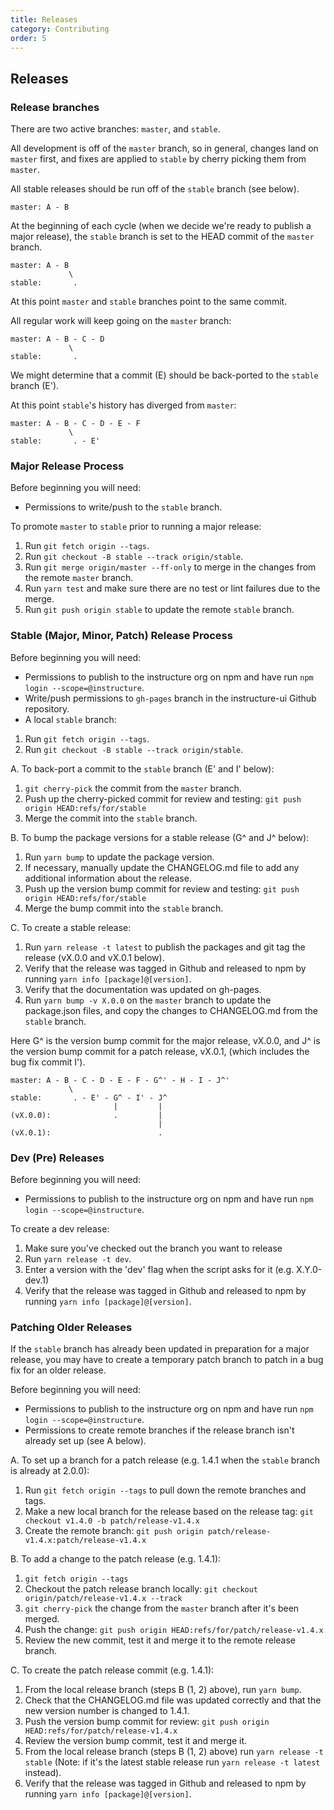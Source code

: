```yaml
---
title: Releases
category: Contributing
order: 5
---
```


## Releases

### Release branches

There are two active branches: `master`, and `stable`.

All development is off of the `master` branch, so in general, changes land on `master` first,
and fixes are applied to `stable` by cherry picking them from `master`.

All stable releases should be run off of the `stable` branch (see below).

```text
master: A - B
```

At the beginning of each cycle (when we decide we're ready to publish a major release), the
`stable` branch is set to the HEAD commit of the `master` branch.


```text
master: A - B
             \
stable:       .
```

At this point `master` and `stable` branches point to the same
commit.

All regular work will keep going on the `master` branch:

```text
master: A - B - C - D
             \
stable:       .
```

We might determine that a commit (E) should be back-ported to the
`stable` branch (E').

At this point `stable`'s history has diverged from `master`:

```text
master: A - B - C - D - E - F
             \
stable:       . - E'
```

### Major Release Process

Before beginning you will need:

- Permissions to write/push to the `stable` branch.

To promote `master` to `stable` prior to running a major release:

1. Run `git fetch origin --tags`.
1. Run `git checkout -B stable --track origin/stable`.
1. Run `git merge origin/master --ff-only` to merge in the changes from the remote `master` branch.
1. Run `yarn test` and make sure there are no test or lint failures due to the merge.
1. Run `git push origin stable` to update the remote `stable` branch.


### Stable (Major, Minor, Patch) Release Process

Before beginning you will need:

- Permissions to publish to the instructure org on npm and have run `npm login --scope=@instructure`.
- Write/push permissions to `gh-pages` branch in the instructure-ui Github repository.
- A local `stable` branch:

1. Run `git fetch origin --tags`.
1. Run `git checkout -B stable --track origin/stable`.

A. To back-port a commit to the `stable` branch (E' and I' below):

1. `git cherry-pick` the commit from the `master` branch.
1. Push up the cherry-picked commit for review and testing: `git push origin HEAD:refs/for/stable`
1. Merge the commit into the `stable` branch.

B. To bump the package versions for a stable release (G^ and J^ below):

1. Run `yarn bump` to update the package version.
1. If necessary, manually update the CHANGELOG.md file to add any additional information about the release.
1. Push up the version bump commit for review and testing: `git push origin HEAD:refs/for/stable`
1. Merge the bump commit into the `stable` branch.

C. To create a stable release:

1. Run `yarn release -t latest` to publish the packages and git tag the release (vX.0.0 and vX.0.1 below).
1. Verify that the release was tagged in Github and released to npm by running `yarn info [package]@[version]`.
1. Verify that the documentation was updated on gh-pages.
1. Run `yarn bump -v X.0.0` on the `master` branch to update the package.json files, and copy the changes to CHANGELOG.md from the `stable` branch.

Here G^ is the version bump commit for the major release, vX.0.0, and J^ is the version bump commit for a
patch release, vX.0.1, (which includes the bug fix commit I').

```text
master: A - B - C - D - E - F - G^' - H - I - J^'
             \
stable:       . - E' - G^ - I' - J^
                       |         |
(vX.0.0):              .         |
                                 |
(vX.0.1):                        .
```


### Dev (Pre) Releases

Before beginning you will need:

- Permissions to publish to the instructure org on npm and have run `npm login --scope=@instructure`.

To create a dev release:

1. Make sure you've checked out the branch you want to release
1. Run `yarn release -t dev`.
1. Enter a version with the 'dev' flag when the script asks for it (e.g. X.Y.0-dev.1)
1. Verify that the release was tagged in Github and released to npm by running `yarn info [package]@[version]`.



### Patching Older Releases

If the `stable` branch has already been updated in preparation for a major release,
you may have to create a temporary patch branch to patch in a bug fix for an older
release.

Before beginning you will need:

- Permissions to publish to the instructure org on npm and have run `npm login --scope=@instructure`.
- Permissions to create remote branches if the release branch isn't already set up (see A below).

A. To set up a branch for a patch release (e.g. 1.4.1 when the `stable` branch is already at 2.0.0):

1. Run `git fetch origin --tags` to pull down the remote branches and tags.
1. Make a new local branch for the release based on the release tag: `git checkout v1.4.0 -b patch/release-v1.4.x`
1. Create the remote branch: `git push origin patch/release-v1.4.x:patch/release-v1.4.x`

B. To add a change to the patch release (e.g. 1.4.1):

1. `git fetch origin --tags`
1. Checkout the patch release branch locally: `git checkout origin/patch/release-v1.4.x --track`
1. `git cherry-pick` the change from the `master` branch after it's been merged.
1. Push the change: `git push origin HEAD:refs/for/patch/release-v1.4.x`
1. Review the new commit, test it and merge it to the remote release branch.

C. To create the patch release commit (e.g. 1.4.1):

1. From the local release branch (steps B (1, 2) above), run `yarn bump`.
1. Check that the CHANGELOG.md file was updated correctly and that the new version number is changed to 1.4.1.
1. Push the version bump commit for review: `git push origin HEAD:refs/for/patch/release-v1.4.x`
1. Review the version bump commit, test it and merge it.
1. From the local release branch (steps B (1, 2) above) run `yarn release -t stable` (Note: if it's the latest stable release run `yarn release -t latest` instead).
1. Verify that the release was tagged in Github and released to npm by running `yarn info [package]@[version]`.
